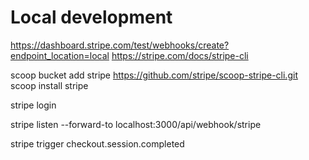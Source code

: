 # Local development

https://dashboard.stripe.com/test/webhooks/create?endpoint_location=local
https://stripe.com/docs/stripe-cli

scoop bucket add stripe https://github.com/stripe/scoop-stripe-cli.git
scoop install stripe

stripe login

stripe listen --forward-to localhost:3000/api/webhook/stripe

stripe trigger checkout.session.completed

